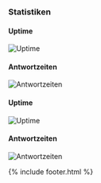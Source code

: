 ---
---

<h3>
  Statistiken
</h3>
<div class="row">
  <div class="col-lg-4">
    <h4>
      Uptime
    </h4>
    <img src="https://share.pingdom.com/banners/cc86f6d0" alt="Uptime">
    <br>
  </div>
  <div class="col-lg-4">
    <h4>
      Antwortzeiten
    </h4>
    <img src="https://share.pingdom.com/banners/0d21e7b1" alt="Antwortzeiten">
    <br>
  </div>
</div>
<div class="row">
  <div class="col-lg-4">
    <h4>
      Uptime
    </h4>
    <img src="https://share.pingdom.com/banners/946f5f99" alt="Uptime">
    <br>
  </div>
  <div class="col-lg-4">
    <h4>
      Antwortzeiten
    </h4>
    <img src="https://share.pingdom.com/banners/14d984fa" alt="Antwortzeiten">
    <br>
  </div>
</div>

{% include footer.html %}
